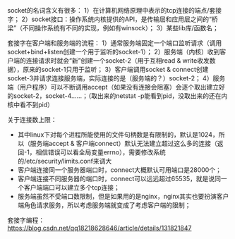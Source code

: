 socket的名词含义有很多：
1）在计算机网络原理中表示的tcp连接的端点/套接字；
2）socket接口：操作系统内核提供的API，是传输层和应用层之间的“桥梁”（不同操作系统有不同的实现，例如有winsock）；
3）某些lib库/函数名；


套接字在客户端和服务端的流程：
1）通常服务端固定一个端口监听请求（调用socket+bind+listen创建一个用于监听的socket-1）；
2）服务端（内核）收到客户端的连接请求时就会“新”创建一个socket-2（用于互相read & write收发数据），原来的socket-1只用于监听；
3）客户端调用socket & connect创建socket-3并请求连接服务端，实际连接的是（服务端的？）socket-2；
4）服务端（用户程序）可以不断调用accept（如果没有连接会阻塞）会逐个取出建立好的socket-2，socket-4……；（取出来的netstat -p能看到pid，没取出来的还在内核中看不到pid）

关于连接数上限：
- 其中linux下对每个进程所能使用的文件句柄数是有限制的，默认是1024，所以（服务端accept & 客户端connect）默认无法建立超过这么多的连接（返回-1，相信错误可以看全局变量errno），需要修改系统的/etc/security/limits.conf来调大
- 客户端连接同一个服务器端口时，connect大概默认可用端口是28000个；
- 客户端连接不同服务器的端口时，connect可以远远超过65535，就是说同一个客户端端口可以建立多个tcp连接；
- 服务端虽然不受端口数限制，但是如果用的是nginx，nginx其实也要扮演客户端角色请求服务，所以考虑服务端就变成了考虑客户端的限制；

套接字编程：
https://blog.csdn.net/qq18218628646/article/details/131821847

